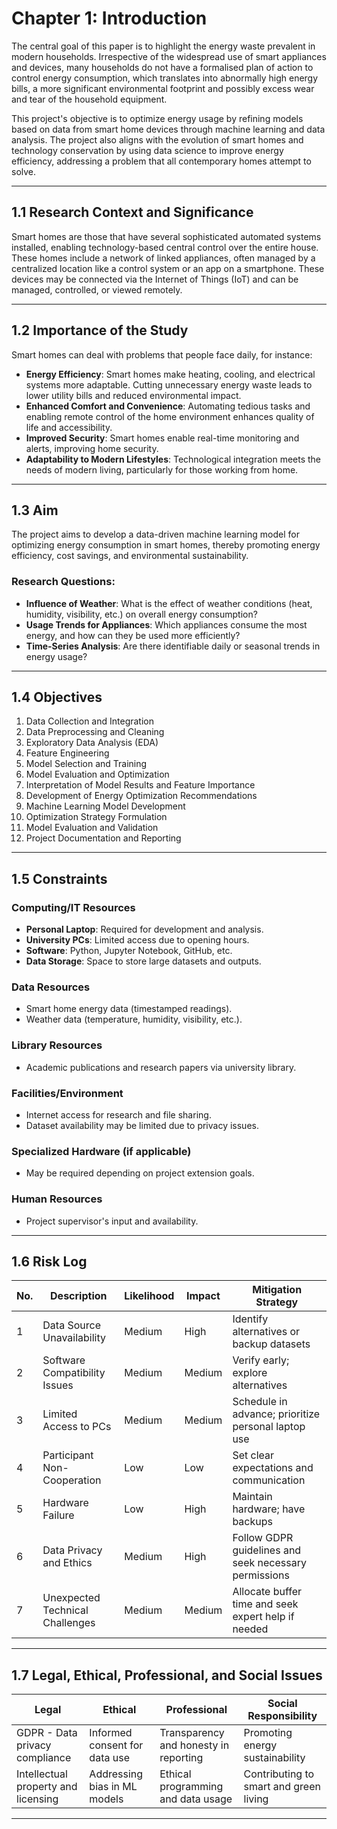 # Chapter 1: Introduction

The central goal of this paper is to highlight the energy waste prevalent in modern households. Irrespective of the widespread use of smart appliances and devices, many households do not have a formalised plan of action to control energy consumption, which translates into abnormally high energy bills, a more significant environmental footprint and possibly excess wear and tear of the household equipment.

This project's objective is to optimize energy usage by refining models based on data from smart home devices through machine learning and data analysis. The project also aligns with the evolution of smart homes and technology conservation by using data science to improve energy efficiency, addressing a problem that all contemporary homes attempt to solve. 

---

## 1.1 Research Context and Significance

Smart homes are those that have several sophisticated automated systems installed, enabling technology-based central control over the entire house. These homes include a network of linked appliances, often managed by a centralized location like a control system or an app on a smartphone. These devices may be connected via the Internet of Things (IoT) and can be managed, controlled, or viewed remotely.

---

## 1.2 Importance of the Study

Smart homes can deal with problems that people face daily, for instance:

- **Energy Efficiency**: Smart homes make heating, cooling, and electrical systems more adaptable. Cutting unnecessary energy waste leads to lower utility bills and reduced environmental impact.
- **Enhanced Comfort and Convenience**: Automating tedious tasks and enabling remote control of the home environment enhances quality of life and accessibility.
- **Improved Security**: Smart homes enable real-time monitoring and alerts, improving home security.
- **Adaptability to Modern Lifestyles**: Technological integration meets the needs of modern living, particularly for those working from home.

---

## 1.3 Aim

The project aims to develop a data-driven machine learning model for optimizing energy consumption in smart homes, thereby promoting energy efficiency, cost savings, and environmental sustainability.

### Research Questions:
- **Influence of Weather**: What is the effect of weather conditions (heat, humidity, visibility, etc.) on overall energy consumption?
- **Usage Trends for Appliances**: Which appliances consume the most energy, and how can they be used more efficiently?
- **Time-Series Analysis**: Are there identifiable daily or seasonal trends in energy usage?

---

## 1.4 Objectives

1. Data Collection and Integration  
2. Data Preprocessing and Cleaning  
3. Exploratory Data Analysis (EDA)  
4. Feature Engineering  
5. Model Selection and Training  
6. Model Evaluation and Optimization  
7. Interpretation of Model Results and Feature Importance  
8. Development of Energy Optimization Recommendations  
9. Machine Learning Model Development  
10. Optimization Strategy Formulation  
11. Model Evaluation and Validation  
12. Project Documentation and Reporting  

---

## 1.5 Constraints

### Computing/IT Resources
- **Personal Laptop**: Required for development and analysis.
- **University PCs**: Limited access due to opening hours.
- **Software**: Python, Jupyter Notebook, GitHub, etc.
- **Data Storage**: Space to store large datasets and outputs.

### Data Resources
- Smart home energy data (timestamped readings).
- Weather data (temperature, humidity, visibility, etc.).

### Library Resources
- Academic publications and research papers via university library.

### Facilities/Environment
- Internet access for research and file sharing.
- Dataset availability may be limited due to privacy issues.

### Specialized Hardware (if applicable)
- May be required depending on project extension goals.

### Human Resources
- Project supervisor's input and availability.

---

## 1.6 Risk Log

| No. | Description                     | Likelihood | Impact | Mitigation Strategy                                      |
|-----|---------------------------------|------------|--------|----------------------------------------------------------|
| 1   | Data Source Unavailability      | Medium     | High   | Identify alternatives or backup datasets                |
| 2   | Software Compatibility Issues   | Medium     | Medium | Verify early; explore alternatives                      |
| 3   | Limited Access to PCs           | Medium     | Medium | Schedule in advance; prioritize personal laptop use     |
| 4   | Participant Non-Cooperation     | Low        | Low    | Set clear expectations and communication                |
| 5   | Hardware Failure                | Low        | High   | Maintain hardware; have backups                         |
| 6   | Data Privacy and Ethics         | Medium     | High   | Follow GDPR guidelines and seek necessary permissions   |
| 7   | Unexpected Technical Challenges | Medium     | Medium | Allocate buffer time and seek expert help if needed     |

---

## 1.7 Legal, Ethical, Professional, and Social Issues

| Legal                                    | Ethical                                     | Professional                            | Social Responsibility                  |
|------------------------------------------|---------------------------------------------|------------------------------------------|-----------------------------------------|
| GDPR - Data privacy compliance           | Informed consent for data use               | Transparency and honesty in reporting    | Promoting energy sustainability         |
| Intellectual property and licensing      | Addressing bias in ML models                | Ethical programming and data usage       | Contributing to smart and green living  |

---

